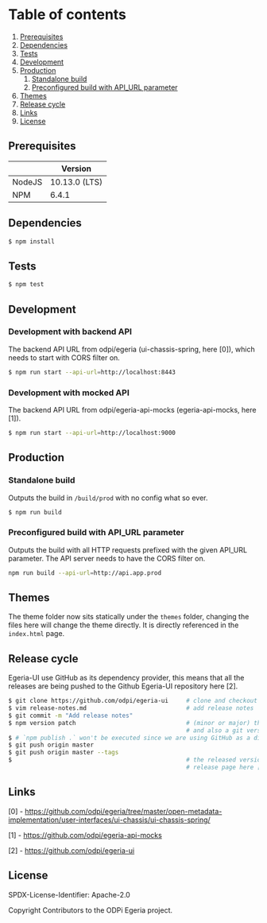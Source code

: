 # Table of contents

1. [Prerequisites](#prerequisites)
2. [Dependencies](#dependencies)
3. [Tests](#tests)
4. [Development](#development)
5. [Production](#production)
    1. [Standalone build](#tandalone-build)
    1. [Preconfigured build with API_URL parameter](#preconfigured-build-with-api_url-parameter)
6. [Themes](#themes)
7. [Release cycle](#release-cycle)
8. [Links](#links)
9. [License](#license)

## Prerequisites
|         |        Version      |
|---------|---------------------|
| NodeJS  |     10.13.0 (LTS)   |
| NPM     |        6.4.1        |

## Dependencies
```bash
$ npm install
```

## Tests
```bash
$ npm test
```

## Development

### Development with backend API

The backend API URL from odpi/egeria (ui-chassis-spring, here [0]), which needs
to start with CORS filter on.

```bash
$ npm run start --api-url=http://localhost:8443
```

### Development with mocked API

The backend API URL from odpi/egeria-api-mocks (egeria-api-mocks, here [1]).

```bash
$ npm run start --api-url=http://localhost:9000
```

## Production

### Standalone build

Outputs the build in `/build/prod` with no config what so ever.

```bash
$ npm run build
```

### Preconfigured build with API_URL parameter

Outputs the build with all HTTP requests prefixed with the given API_URL parameter.
The API server needs to have the CORS filter on.

```bash
npm run build --api-url=http://api.app.prod
```

## Themes

The theme folder now sits statically under the `themes` folder, changing the files
here will change the theme directly. It is directly referenced in the `index.html` page.

## Release cycle
Egeria-UI use GitHub as its dependency provider, this means that all the releases
are being pushed to the Github Egeria-UI repository here [2].

```bash
$ git clone https://github.com/odpi/egeria-ui     # clone and checkout to master branch
$ vim release-notes.md                            # add release notes
$ git commit -m "Add release notes"
$ npm version patch                               # (minor or major) this will create a new commit with the bumped version
                                                  # and also a git version tag
$ # `npm publish .` won't be executed since we are using GitHub as a direct dependency
$ git push origin master
$ git push origin master --tags
$                                                 # the released version will be available at the git version tag or in the
                                                  # release page here [1]
```

## Links
[0] - https://github.com/odpi/egeria/tree/master/open-metadata-implementation/user-interfaces/ui-chassis/ui-chassis-spring/

[1] - https://github.com/odpi/egeria-api-mocks

[2] - https://github.com/odpi/egeria-ui

## License
SPDX-License-Identifier: Apache-2.0

Copyright Contributors to the ODPi Egeria project.
